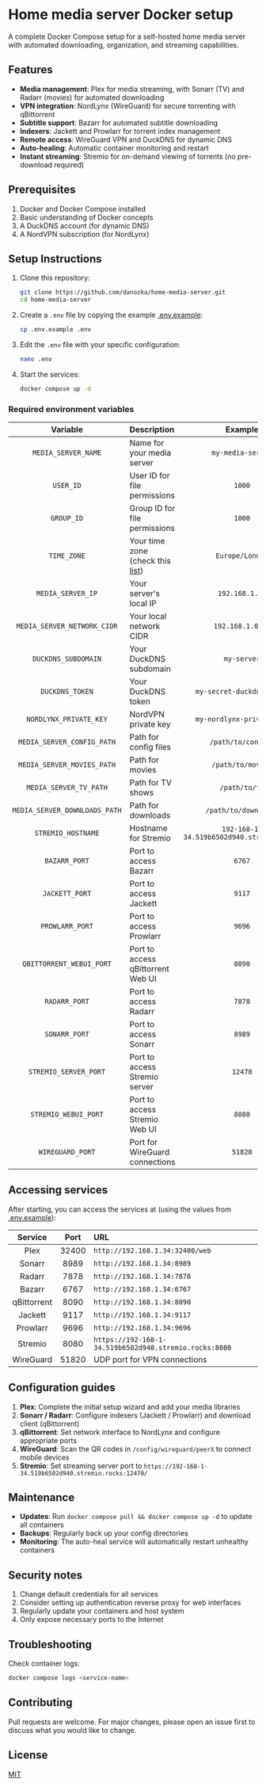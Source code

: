 # Home media server Docker setup
A complete Docker Compose setup for a self-hosted home media server with automated downloading, organization, and 
streaming capabilities.

## Features
- **Media management**: Plex for media streaming, with Sonarr (TV) and Radarr (movies) for automated downloading
- **VPN integration**: NordLynx (WireGuard) for secure torrenting with qBittorrent
- **Subtitle support**: Bazarr for automated subtitle downloading
- **Indexers**: Jackett and Prowlarr for torrent index management
- **Remote access**: WireGuard VPN and DuckDNS for dynamic DNS
- **Auto-healing**: Automatic container monitoring and restart
- **Instant streaming**: Stremio for on-demand viewing of torrents (no pre-download required)

## Prerequisites
1. Docker and Docker Compose installed
2. Basic understanding of Docker concepts
3. A DuckDNS account (for dynamic DNS)
4. A NordVPN subscription (for NordLynx)

## Setup Instructions
1. Clone this repository:
   ```bash
   git clone https://github.com/danozka/home-media-server.git
   cd home-media-server
   ```
2. Create a `.env` file by copying the example [.env.example](./.env.example):
   ```bash
   cp .env.example .env
   ```
3. Edit the `.env` file with your specific configuration:
   ```bash
   nano .env
   ```
4. Start the services:
   ```bash
   docker compose up -d
   ```
   
### Required environment variables
|           Variable            | Description                                                                                           |                  Example                  |
|:-----------------------------:|:------------------------------------------------------------------------------------------------------|:-----------------------------------------:|
|      `MEDIA_SERVER_NAME`      | Name for your media server                                                                            |             `my-media-server`             |
|           `USER_ID`           | User ID for file permissions                                                                          |                  `1000`                   |
|          `GROUP_ID`           | Group ID for file permissions                                                                         |                  `1000`                   |
|          `TIME_ZONE`          | Your time zone (check this [list](https://en.wikipedia.org/wiki/List_of_tz_database_time_zones#List)) |              `Europe/London`              |
|       `MEDIA_SERVER_IP`       | Your server's local IP                                                                                |              `192.168.1.34`               |
|  `MEDIA_SERVER_NETWORK_CIDR`  | Your local network CIDR                                                                               |             `192.168.1.0/24`              |
|      `DUCKDNS_SUBDOMAIN`      | Your DuckDNS subdomain                                                                                |                `my-server`                |
|        `DUCKDNS_TOKEN`        | Your DuckDNS token                                                                                    |         `my-secret-duckdns-token`         |
|    `NORDLYNX_PRIVATE_KEY`     | NordVPN private key                                                                                   |         `my-nordlynx-private-key`         |
|  `MEDIA_SERVER_CONFIG_PATH`   | Path for config files                                                                                 |            `/path/to/configs`             |
|  `MEDIA_SERVER_MOVIES_PATH`   | Path for movies                                                                                       |             `/path/to/movies`             |
|    `MEDIA_SERVER_TV_PATH`     | Path for TV shows                                                                                     |               `/path/to/tv`               |
| `MEDIA_SERVER_DOWNLOADS_PATH` | Path for downloads                                                                                    |           `/path/to/downloads`            |
|      `STREMIO_HOSTNAME`       | Hostname for Stremio                                                                                  | `192-168-1-34.519b6502d940.stremio.rocks` |
|         `BAZARR_PORT`         | Port to access Bazarr                                                                                 |                  `6767`                   |
|        `JACKETT_PORT`         | Port to access Jackett                                                                                |                  `9117`                   |
|        `PROWLARR_PORT`        | Port to access Prowlarr                                                                               |                  `9696`                   |
|   `QBITTORRENT_WEBUI_PORT`    | Port to access qBittorrent Web UI                                                                     |                  `8090`                   |
|         `RADARR_PORT`         | Port to access Radarr                                                                                 |                  `7878`                   |
|         `SONARR_PORT`         | Port to access Sonarr                                                                                 |                  `8989`                   |
|     `STREMIO_SERVER_PORT`     | Port to access Stremio server                                                                         |                  `12470`                  |
|     `STREMIO_WEBUI_PORT`      | Port to access Stremio Web UI                                                                         |                  `8080`                   |
|       `WIREGUARD_PORT`        | Port for WireGuard connections                                                                        |                  `51820`                  |

## Accessing services
After starting, you can access the services at (using the values from [.env.example](./.env.example)):

|   Service   | Port  | URL                                                    |
|:-----------:|:-----:|:-------------------------------------------------------|
|    Plex     | 32400 | `http://192.168.1.34:32400/web`                        |
|   Sonarr    | 8989  | `http://192.168.1.34:8989`                             |
|   Radarr    | 7878  | `http://192.168.1.34:7878`                             |
|   Bazarr    | 6767  | `http://192.168.1.34:6767`                             |
| qBittorrent | 8090  | `http://192.168.1.34:8090`                             |
|   Jackett   | 9117  | `http://192.168.1.34:9117`                             |
|  Prowlarr   | 9696  | `http://192.168.1.34:9696`                             |
|   Stremio   | 8080  | `https://192-168-1-34.519b6502d940.stremio.rocks:8080` |
|  WireGuard  | 51820 | UDP port for VPN connections                           |

## Configuration guides
1. **Plex**: Complete the initial setup wizard and add your media libraries
2. **Sonarr / Radarr**: Configure indexers (Jackett / Prowlarr) and download client (qBittorrent)
3. **qBittorrent**: Set network interface to NordLynx and configure appropriate ports
4. **WireGuard**: Scan the QR codes in `/config/wireguard/peerX` to connect mobile devices
5. **Stremio**: Set streaming server port to `https://192-168-1-34.519b6502d940.stremio.rocks:12470/`

## Maintenance
- **Updates**: Run `docker compose pull && docker compose up -d` to update all containers
- **Backups**: Regularly back up your config directories
- **Monitoring**: The auto-heal service will automatically restart unhealthy containers

## Security notes
1. Change default credentials for all services
2. Consider setting up authentication reverse proxy for web interfaces
3. Regularly update your containers and host system
4. Only expose necessary ports to the Internet

## Troubleshooting
Check container logs:
```bash
docker compose logs <service-name>
```

## Contributing
Pull requests are welcome. For major changes, please open an issue first to discuss what you would like to change.

## License
[MIT](./LICENSE)
